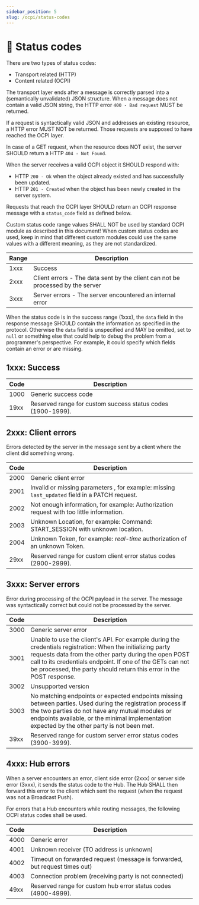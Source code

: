 ```yaml
---
sidebar_position: 5
slug: /ocpi/status-codes
---
```

# 🚦 Status codes

There are two types of status codes:

* Transport related (HTTP)
* Content related (OCPI)

The transport layer ends after a message is correctly parsed into a (semantically unvalidated) JSON structure. When a
message does not contain a valid JSON string, the HTTP error `400 - Bad request` MUST be returned.

If a request is syntactically valid JSON and addresses an existing resource, a HTTP error MUST NOT be returned. Those
requests are supposed to have reached the OCPI layer.

In case of a GET request, when the resource does NOT exist, the server SHOULD return a HTTP `404 - Not Found`.

When the server receives a valid OCPI object it SHOULD respond with:

* HTTP `200 - Ok` when the object already existed and has successfully been updated.
* HTTP `201 - Created` when the object has been newly created in the server system.

Requests that reach the OCPI layer SHOULD return an OCPI response message with a `status_code` field as defined below.

Custom status code range values SHALL NOT be used by standard OCPI module as described in this document! When custom
status codes are used, keep in mind that different custom modules could use the same values with a different meaning, as
they are not standardized.

| Range | Description                                                                    |
|-------|--------------------------------------------------------------------------------|
| 1xxx  | Success                                                                        |
| 2xxx  | Client errors - The data sent by the client can not be processed by the server |
| 3xxx  | Server errors - The server encountered an internal error                       |

When the status code is in the success range (1xxx), the `data` field in the response message SHOULD contain the
information as specified in the protocol. Otherwise the `data` field is unspecified and MAY be omitted, set to `null` or
something else that could help to debug the problem from a programmer's perspective. For example, it could specify which
fields contain an error or are missing.

## 1xxx: Success

| Code | Description                                                 |
|------|-------------------------------------------------------------|
| 1000 | Generic success code                                        |
| 19xx | Reserved range for custom success status codes (1900-1999). |

## 2xxx: Client errors

Errors detected by the server in the message sent by a client where the client did something wrong.

| Code | Description                                                                                   |
|------|-----------------------------------------------------------------------------------------------|
| 2000 | Generic client error                                                                          |
| 2001 | Invalid or missing parameters , for example: missing `last_updated` field in a PATCH request. |
| 2002 | Not enough information, for example: Authorization request with too little information.       |
| 2003 | Unknown Location, for example: Command: START_SESSION with unknown location.                  |
| 2004 | Unknown Token, for example: *real-time* authorization of an unknown Token.                    |
| 29xx | Reserved range for custom client error status codes (2900-2999).                              |

## 3xxx: Server errors

Error during processing of the OCPI payload in the server. The message was syntactically correct but could not be
processed by the server.

| Code | Description                                                                                                                                                                                                                                                                                              |
|------|----------------------------------------------------------------------------------------------------------------------------------------------------------------------------------------------------------------------------------------------------------------------------------------------------------|
| 3000 | Generic server error                                                                                                                                                                                                                                                                                     |
| 3001 | Unable to use the client's API. For example during the credentials registration: When the initializing party requests data from the other party during the open POST call to its credentials endpoint. If one of the GETs can not be processed, the party should return this error in the POST response. |
| 3002 | Unsupported version                                                                                                                                                                                                                                                                                      |
| 3003 | No matching endpoints or expected endpoints missing between parties. Used during the registration process if the two parties do not have any mutual modules or endpoints available, or the minimal implementation expected by the other party is not been met.                                           |
| 39xx | Reserved range for custom server error status codes (3900-3999).                                                                                                                                                                                                                                         |

## 4xxx: Hub errors

When a server encounters an error, client side error (2xxx) or server side error (3xxx), it sends the status code to the
Hub. The Hub SHALL then forward this error to the client which sent the request (when the request was not a Broadcast
Push).

For errors that a Hub encounters while routing messages, the following OCPI status codes shall be used.

| Code | Description                                                                |
|------|----------------------------------------------------------------------------|
| 4000 | Generic error                                                              |
| 4001 | Unknown receiver (TO address is unknown)                                   |
| 4002 | Timeout on forwarded request (message is forwarded, but request times out) |
| 4003 | Connection problem (receiving party is not connected)                      |
| 49xx | Reserved range for custom hub error status codes (4900-4999).              |
